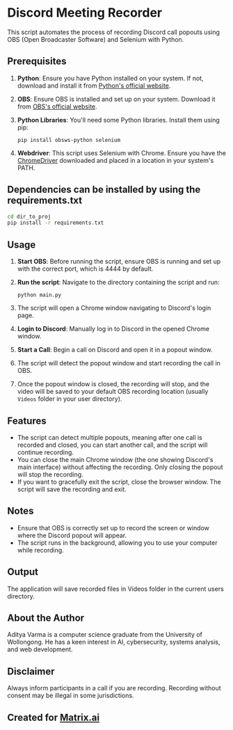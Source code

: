 # Discord Meeting Recorder

This script automates the process of recording Discord call popouts using OBS (Open Broadcaster Software) and Selenium with Python.

## Prerequisites

1. **Python**: Ensure you have Python installed on your system. If not, download and install it from [Python's official website](https://www.python.org/downloads/).
2. **OBS**: Ensure OBS is installed and set up on your system. Download it from [OBS's official website](https://obsproject.com/).
3. **Python Libraries**: You'll need some Python libraries. Install them using pip:

   ```
   pip install obsws-python selenium
   ```

4. **Webdriver**: This script uses Selenium with Chrome. Ensure you have the [ChromeDriver](https://sites.google.com/a/chromium.org/chromedriver/downloads) downloaded and placed in a location in your system's PATH.

## Dependencies can be installed by using the requirements.txt

```bash
cd dir_to_proj
pip install -r requirements.txt
```

## Usage

1. **Start OBS**: Before running the script, ensure OBS is running and set up with the correct port, which is 4444 by default.
2. **Run the script**: Navigate to the directory containing the script and run:

   ```
   python main.py
   ```

3. The script will open a Chrome window navigating to Discord's login page.
4. **Login to Discord**: Manually log in to Discord in the opened Chrome window.
5. **Start a Call**: Begin a call on Discord and open it in a popout window.
6. The script will detect the popout window and start recording the call in OBS.
7. Once the popout window is closed, the recording will stop, and the video will be saved to your default OBS recording location (usually `Videos` folder in your user directory).

## Features

- The script can detect multiple popouts, meaning after one call is recorded and closed, you can start another call, and the script will continue recording.
- You can close the main Chrome window (the one showing Discord's main interface) without affecting the recording. Only closing the popout will stop the recording.
- If you want to gracefully exit the script, close the browser window. The script will save the recording and exit.

## Notes

- Ensure that OBS is correctly set up to record the screen or window where the Discord popout will appear.
- The script runs in the background, allowing you to use your computer while recording.

## Output

The application will save recorded files in Videos folder in the current users directory.

## About the Author

Aditya Varma is a computer science graduate from the University of Wollongong. He has a keen interest in AI, cybersecurity, systems analysis, and web development.

## Disclaimer

Always inform participants in a call if you are recording. Recording without consent may be illegal in some jurisdictions.

## Created for [Matrix.ai](https://matrix.ai/)
